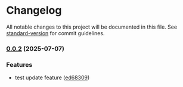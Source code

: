 # Changelog

All notable changes to this project will be documented in this file. See [standard-version](https://github.com/conventional-changelog/standard-version) for commit guidelines.

### [0.0.2](https://github.com/gunawan-d/git-tag/compare/v0.1.0...v0.0.2) (2025-07-07)


### Features

* test update feature ([ed68309](https://github.com/gunawan-d/git-tag/commit/ed683095cb57ac186164f02c8174cfb028872975))
